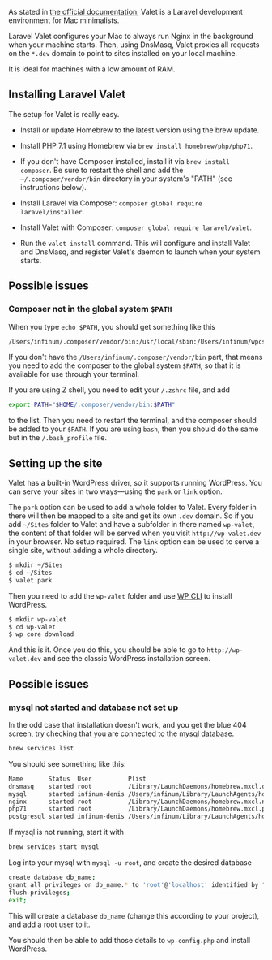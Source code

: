 As stated in [the official documentation](https://laravel.com/docs/5.4/valet), Valet is a Laravel development environment for Mac minimalists.

Laravel Valet configures your Mac to always run Nginx in the background when your machine starts. Then, using DnsMasq, Valet proxies all requests on the `*.dev` domain to point to sites installed on your local machine.

It is ideal for machines with a low amount of RAM.

## Installing Laravel Valet

The setup for Valet is really easy.

* Install or update Homebrew to the latest version using the brew update.

* Install PHP 7.1 using Homebrew via `brew install homebrew/php/php71`.

* If you don't have Composer installed, install it via `brew install composer`. Be sure to restart the shell and add the  `~/.composer/vendor/bin` directory in your system's "PATH" (see instructions below).

* Install Laravel via Composer: `composer global require laravel/installer`.

* Install Valet with Composer: `composer global require laravel/valet`.

* Run the `valet install` command. This will configure and install Valet and DnsMasq, and register Valet's daemon to launch when your system starts.

## Possible issues

### Composer not in the global system `$PATH`

When you type `echo $PATH`, you should get something like this

```sh
/Users/infinum/.composer/vendor/bin:/usr/local/sbin:/Users/infinum/wpcs/vendor/bin:/Users/infinum/.rbenv/shims:/Users/infinum/.rbenv/bin:/Users/infinum/bin:/usr/local/bin:/usr/local/bin:/usr/bin:/bin:/usr/sbin:/sbin:/opt/X11/bin
```

If you don't have the `/Users/infinum/.composer/vendor/bin` part, that means you need to add the composer to the global system `$PATH`, so that it is available for use through your terminal.

If you are using Z shell, you need to edit your `/.zshrc` file, and add

```sh
export PATH="$HOME/.composer/vendor/bin:$PATH"
```

to the list. Then you need to restart the terminal, and the composer should be added to your `$PATH`. If you are using `bash`, then you should do the same but in the `/.bash_profile` file.

## Setting up the site

Valet has a built-in WordPress driver, so it supports running WordPress. You can serve your sites in two ways—using the `park` or `link` option.

The `park` option can be used to add a whole folder to Valet. Every folder in there will then be mapped to a site and get its own `.dev` domain. So if you add `~/Sites` folder to Valet and have a subfolder in there named `wp-valet`, the content of that folder will be served when you visit `http://wp-valet.dev` in your browser. No setup required. The `link` option can be used to serve a single site, without adding a whole directory.

```sh
$ mkdir ~/Sites
$ cd ~/Sites
$ valet park
```

Then you need to add the `wp-valet` folder and use [WP CLI](http://wp-cli.org/) to install WordPress.

```sh
$ mkdir wp-valet
$ cd wp-valet
$ wp core download
```

And this is it. Once you do this, you should be able to go to `http://wp-valet.dev` and see the classic WordPress installation screen.

## Possible issues

### mysql not started and database not set up

In the odd case that installation doesn't work, and you get the blue 404 screen, try checking that you are connected to the mysql database.

```sh
brew services list
```

You should see something like this:

```sh
Name       Status  User          Plist
dnsmasq    started root          /Library/LaunchDaemons/homebrew.mxcl.dnsmasq.plist
mysql      started infinum-denis /Users/infinum/Library/LaunchAgents/homebrew.mxcl.mysql.plist
nginx      started root          /Library/LaunchDaemons/homebrew.mxcl.nginx.plist
php71      started root          /Library/LaunchDaemons/homebrew.mxcl.php71.plist
postgresql started infinum-denis /Users/infinum/Library/LaunchAgents/homebrew.mxcl.postgresql.plist
```

If mysql is not running, start it with

```sh
brew services start mysql
```

Log into your mysql with `mysql -u root`, and create the desired database


```sh
create database db_name;
grant all privileges on db_name.* to 'root'@'localhost' identified by "";
flush privileges;
exit;
```

This will create a database `db_name` (change this according to your project), and add a root user to it.

You should then be able to add those details to `wp-config.php` and install WordPress.
